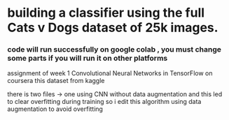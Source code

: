 #  building a classifier using the full Cats v Dogs dataset of 25k images.
### code will run successfully on google colab , you must change some parts if you will run it on other platforms 

assignment of week 1 Convolutional Neural Networks in TensorFlow on coursera
this dataset from kaggle 

there is two files -> one using CNN without data augmentation and this led to clear overfitting during training 
so i edit this algorithm using data augmentation to avoid overfitting 

